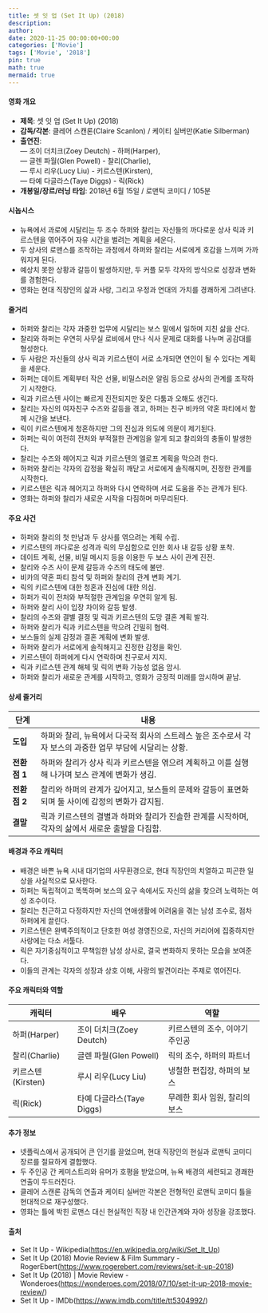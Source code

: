 ```yaml
---
title: 셋 잇 업 (Set It Up) (2018)
description: 
author: 
date: 2020-11-25 00:00:00+00:00
categories: ['Movie']
tags: ['Movie', '2018']
pin: true
math: true
mermaid: true
---
```

#### 영화 개요

- **제목**: 셋 잇 업 (Set It Up) (2018)  
- **감독/각본**: 클레어 스캔론(Claire Scanlon) / 케이티 실버만(Katie Silberman)  
- **출연진**:  
  — 조이 더치크(Zoey Deutch) - 하퍼(Harper),  
  — 글렌 파월(Glen Powell) - 찰리(Charlie),  
  — 루시 리우(Lucy Liu) - 키르스텐(Kirsten),  
  — 타예 다글라스(Taye Diggs) - 릭(Rick)  
- **개봉일/장르/러닝 타임**: 2018년 6월 15일 / 로맨틱 코미디 / 105분  

#### 시놉시스

- 뉴욕에서 과로에 시달리는 두 조수 하퍼와 찰리는 자신들의 까다로운 상사 릭과 키르스텐을 엮어주어 자유 시간을 벌려는 계획을 세운다.  
- 두 상사의 로맨스를 조작하는 과정에서 하퍼와 찰리는 서로에게 호감을 느끼며 가까워지게 된다.  
- 예상치 못한 상황과 갈등이 발생하지만, 두 커플 모두 각자의 방식으로 성장과 변화를 경험한다.  
- 영화는 현대 직장인의 삶과 사랑, 그리고 우정과 연대의 가치를 경쾌하게 그려낸다.  

#### 줄거리

- 하퍼와 찰리는 각자 과중한 업무에 시달리는 보스 밑에서 일하며 지친 삶을 산다.  
- 찰리와 하퍼는 우연히 사무실 로비에서 만나 식사 문제로 대화를 나누며 공감대를 형성한다.  
- 두 사람은 자신들의 상사 릭과 키르스텐이 서로 소개되면 연인이 될 수 있다는 계획을 세운다.  
- 하퍼는 데이트 계획부터 작은 선물, 비밀스러운 알림 등으로 상사의 관계를 조작하기 시작한다.  
- 릭과 키르스텐 사이는 빠르게 진전되지만 잦은 다툼과 오해도 생긴다.  
- 찰리는 자신의 여자친구 수즈와 갈등을 겪고, 하퍼는 친구 비카의 약혼 파티에서 함께 시간을 보낸다.  
- 릭이 키르스텐에게 청혼하지만 그의 진심과 의도에 의문이 제기된다.  
- 하퍼는 릭이 여전히 전처와 부적절한 관계임을 알게 되고 찰리와의 충돌이 발생한다.  
- 찰리는 수즈와 헤어지고 릭과 키르스텐의 엘로프 계획을 막으려 한다.  
- 하퍼와 찰리는 각자의 감정을 확실히 깨닫고 서로에게 솔직해지며, 진정한 관계를 시작한다.  
- 키르스텐은 릭과 헤어지고 하퍼와 다시 연락하며 서로 도움을 주는 관계가 된다.  
- 영화는 하퍼와 찰리가 새로운 시작을 다짐하며 마무리된다.  

#### 주요 사건

- 하퍼와 찰리의 첫 만남과 두 상사를 엮으려는 계획 수립.  
- 키르스텐의 까다로운 성격과 릭의 무심함으로 인한 회사 내 갈등 상황 포착.  
- 데이트 계획, 선물, 비밀 메시지 등을 이용한 두 보스 사이 관계 진전.  
- 찰리와 수즈 사이 문제 갈등과 수즈의 태도에 불만.  
- 비카의 약혼 파티 참석 및 하퍼와 찰리의 관계 변화 계기.  
- 릭의 키르스텐에 대한 청혼과 진심에 대한 의심.  
- 하퍼가 릭이 전처와 부적절한 관계임을 우연히 알게 됨.  
- 하퍼와 찰리 사이 입장 차이와 갈등 발생.  
- 찰리의 수즈와 결별 결정 및 릭과 키르스텐의 도망 결혼 계획 발각.  
- 하퍼와 찰리가 릭과 키르스텐을 막으려 긴밀히 협력.  
- 보스들의 실제 감정과 결혼 계획에 변화 발생.  
- 하퍼와 찰리가 서로에게 솔직해지고 진정한 감정을 확인.  
- 키르스텐이 하퍼에게 다시 연락하며 친구로서 지지.  
- 릭과 키르스텐 관계 해체 및 릭의 변화 가능성 없음 암시.  
- 하퍼와 찰리가 새로운 관계를 시작하고, 영화가 긍정적 미래를 암시하며 끝남.  

#### 상세 줄거리

| **단계**   | **내용**                                                                                 |
|------------|------------------------------------------------------------------------------------------|
| **도입**  | 하퍼와 찰리, 뉴욕에서 다국적 회사의 스트레스 높은 조수로서 각자 보스의 과중한 업무 부담에 시달리는 상황.  |
| **전환점 1** | 하퍼와 찰리가 상사 릭과 키르스텐을 엮으려 계획하고 이를 실행해 나가며 보스 관계에 변화가 생김.         |
| **전환점 2** | 찰리와 하퍼의 관계가 깊어지고, 보스들의 문제와 갈등이 표면화되며 둘 사이에 감정의 변화가 감지됨.         |
| **결말**  | 릭과 키르스텐의 결별과 하퍼와 찰리가 진솔한 관계를 시작하며, 각자의 삶에서 새로운 출발을 다짐함.           |

#### 배경과 주요 캐릭터

- 배경은 바쁜 뉴욕 시내 대기업의 사무환경으로, 현대 직장인의 치열하고 피곤한 일상을 사실적으로 묘사한다.  
- 하퍼는 독립적이고 똑똑하며 보스의 요구 속에서도 자신의 삶을 찾으려 노력하는 여성 조수이다.  
- 찰리는 친근하고 다정하지만 자신의 연애생활에 어려움을 겪는 남성 조수로, 점차 하퍼에게 끌린다.  
- 키르스텐은 완벽주의적이고 단호한 여성 경영진으로, 자신의 커리어에 집중하지만 사랑에는 다소 서툴다.  
- 릭은 자기중심적이고 무책임한 남성 상사로, 결국 변화하지 못하는 모습을 보여준다.  
- 이들의 관계는 각자의 성장과 상호 이해, 사랑의 발견이라는 주제로 엮어진다.  

#### 주요 캐릭터와 역할

| **캐릭터** | **배우**       | **역할**                    |
|------------|----------------|-----------------------------|
| 하퍼(Harper)       | 조이 더치크(Zoey Deutch)  | 키르스텐의 조수, 이야기 주인공    |
| 찰리(Charlie)      | 글렌 파월(Glen Powell)    | 릭의 조수, 하퍼의 파트너        |
| 키르스텐(Kirsten)   | 루시 리우(Lucy Liu)        | 냉철한 편집장, 하퍼의 보스       |
| 릭(Rick)           | 타예 다글라스(Taye Diggs)  | 무례한 회사 임원, 찰리의 보스     |

#### 추가 정보

- 넷플릭스에서 공개되어 큰 인기를 끌었으며, 현대 직장인의 현실과 로맨틱 코미디 장르를 절묘하게 결합했다.  
- 두 주인공 간 케미스트리와 유머가 호평을 받았으며, 뉴욕 배경의 세련되고 경쾌한 연출이 두드러진다.  
- 클레어 스캔론 감독의 연출과 케이티 실버만 각본은 전형적인 로맨틱 코미디 틀을 현대적으로 재구성했다.  
- 영화는 틀에 박힌 로맨스 대신 현실적인 직장 내 인간관계와 자아 성장을 강조했다.  

#### 출처

- Set It Up - Wikipedia(https://en.wikipedia.org/wiki/Set_It_Up)  
- Set It Up (2018) Movie Review & Film Summary - RogerEbert(https://www.rogerebert.com/reviews/set-it-up-2018)  
- Set It Up (2018) | Movie Review - Wonderoes(https://wonderoes.com/2018/07/10/set-it-up-2018-movie-review/)  
- Set It Up - IMDb(https://www.imdb.com/title/tt5304992/)
